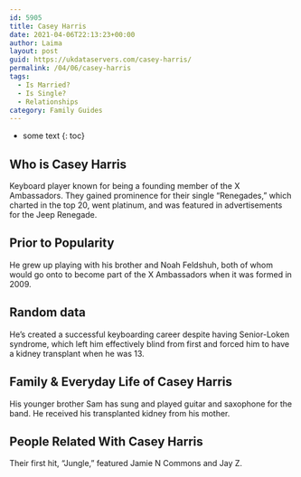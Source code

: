 ```yaml
---
id: 5905
title: Casey Harris
date: 2021-04-06T22:13:23+00:00
author: Laima
layout: post
guid: https://ukdataservers.com/casey-harris/
permalink: /04/06/casey-harris
tags:
  - Is Married?
  - Is Single?
  - Relationships
category: Family Guides
---
```


* some text
{: toc}


## Who is Casey Harris
                  
                  
                  
Keyboard player known for being a founding member of the X Ambassadors. They gained prominence for their single &#8220;Renegades,&#8221; which charted in the top 20, went platinum, and was featured in advertisements for the Jeep Renegade.
                  
              
            
              
            
                
                
                
## Prior to Popularity
                  
                  
                  
He grew up playing with his brother and Noah Feldshuh, both of whom would go onto to become part of the X Ambassadors when it was formed in 2009.
                  
              
            
              
            
                
                
                
## Random data
                  
                  
                  
He&#8217;s created a successful keyboarding career despite having Senior-Loken syndrome, which left him effectively blind from first and forced him to have a kidney transplant when he was 13.
                  
              
            
              
            
                
                
                
## Family & Everyday Life of Casey Harris
                  
                  
                  
His younger brother Sam has sung and played guitar and saxophone for the band. He received his transplanted kidney from his mother.
                  
              
            
              
            
                
                
                
## People Related With Casey Harris
                  
                  
                  
Their first hit, &#8220;Jungle,&#8221; featured Jamie N Commons and Jay Z.
                  
              
            
              
            
                
              
            
              
              
            
            
              
            
          
          
          
